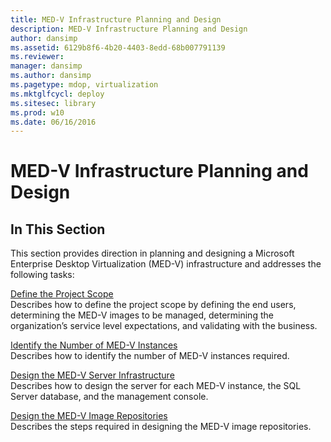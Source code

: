 ```yaml
---
title: MED-V Infrastructure Planning and Design
description: MED-V Infrastructure Planning and Design
author: dansimp
ms.assetid: 6129b8f6-4b20-4403-8edd-68b007791139
ms.reviewer: 
manager: dansimp
ms.author: dansimp
ms.pagetype: mdop, virtualization
ms.mktglfcycl: deploy
ms.sitesec: library
ms.prod: w10
ms.date: 06/16/2016
---
```



# MED-V Infrastructure Planning and Design


## In This Section


This section provides direction in planning and designing a Microsoft Enterprise Desktop Virtualization (MED-V) infrastructure and addresses the following tasks:

<a href="" id="define-the-project-scope"></a>[Define the Project Scope](define-the-project-scope.md)  
Describes how to define the project scope by defining the end users, determining the MED-V images to be managed, determining the organization’s service level expectations, and validating with the business.

<a href="" id="identify-the-number-of-med-v-instances"></a>[Identify the Number of MED-V Instances](identify-the-number-of-med-v-instances.md)  
Describes how to identify the number of MED-V instances required.

<a href="" id="design-the-med-v-server-infrastructure"></a>[Design the MED-V Server Infrastructure](design-the-med-v-server-infrastructure.md)  
Describes how to design the server for each MED-V instance, the SQL Server database, and the management console.

<a href="" id="design-the-med-v-image-repositories"></a>[Design the MED-V Image Repositories](design-the-med-v-image-repositories.md)  
Describes the steps required in designing the MED-V image repositories.

 

 





